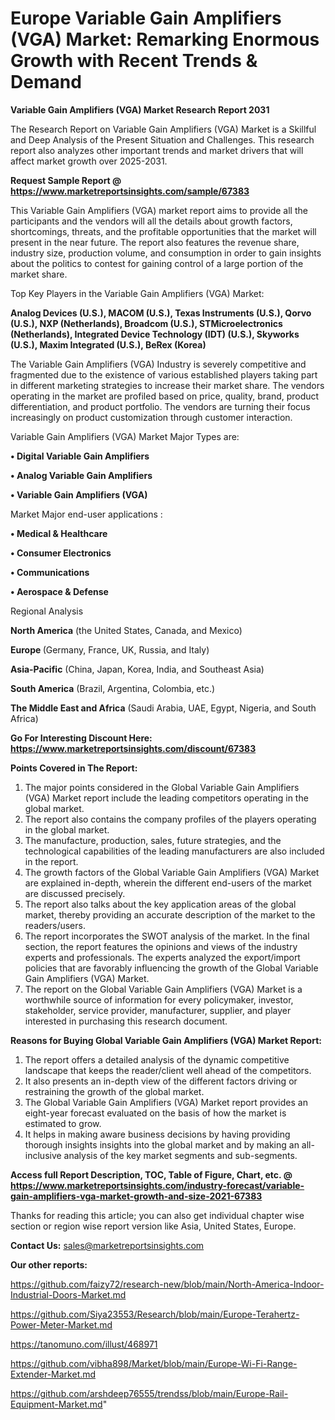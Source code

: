 # Europe Variable Gain Amplifiers (VGA) Market: Remarking Enormous Growth with Recent Trends & Demand

<strong>Variable Gain Amplifiers (VGA) Market Research Report 2031</strong>

The Research Report on Variable Gain Amplifiers (VGA) Market is a Skillful and Deep Analysis of the Present Situation and Challenges. This research report also analyzes other important trends and market drivers that will affect market growth over 2025-2031.

<strong>Request Sample Report @ <a href=https://www.marketreportsinsights.com/sample/67383>https://www.marketreportsinsights.com/sample/67383</a></strong>

This Variable Gain Amplifiers (VGA) market report aims to provide all the participants and the vendors will all the details about growth factors, shortcomings, threats, and the profitable opportunities that the market will present in the near future. The report also features the revenue share, industry size, production volume, and consumption in order to gain insights about the politics to contest for gaining control of a large portion of the market share.

Top Key Players in the Variable Gain Amplifiers (VGA) Market:

<strong>Analog Devices (U.S.), MACOM (U.S.), Texas Instruments (U.S.), Qorvo (U.S.), NXP (Netherlands), Broadcom (U.S.), STMicroelectronics (Netherlands), Integrated Device Technology (IDT) (U.S.), Skyworks (U.S.), Maxim Integrated (U.S.), BeRex (Korea)</strong>

The Variable Gain Amplifiers (VGA) Industry is severely competitive and fragmented due to the existence of various established players taking part in different marketing strategies to increase their market share. The vendors operating in the market are profiled based on price, quality, brand, product differentiation, and product portfolio. The vendors are turning their focus increasingly on product customization through customer interaction.

Variable Gain Amplifiers (VGA) Market Major Types are:

<strong>• Digital Variable Gain Amplifiers

• Analog Variable Gain Amplifiers

• Variable Gain Amplifiers (VGA)</strong>

Market Major end-user applications :

<strong>• Medical & Healthcare

• Consumer Electronics

• Communications

• Aerospace & Defense</strong>

Regional Analysis

</u><strong><b>North America</b></strong> (the United States, Canada, and Mexico)

<strong><b>Europe </b></strong>(Germany, France, UK, Russia, and Italy)

<strong><b>Asia-Pacific</b></strong> (China, Japan, Korea, India, and Southeast Asia)

<strong><b>South America</b></strong> (Brazil, Argentina, Colombia, etc.)

<strong><b>The Middle East and Africa</b></strong> (Saudi Arabia, UAE, Egypt, Nigeria, and South Africa)

<strong>Go For Interesting Discount Here: <a href=https://www.marketreportsinsights.com/discount/67383>https://www.marketreportsinsights.com/discount/67383</a></strong>

<strong>Points Covered in The Report:</strong>
<ol>
  <li>The major points considered in the Global Variable Gain Amplifiers (VGA) Market report include the leading competitors operating in the global market.</li>
  <li>The report also contains the company profiles of the players operating in the global market.</li>
  <li>The manufacture, production, sales, future strategies, and the technological capabilities of the leading manufacturers are also included in the report.</li>
  <li>The growth factors of the Global Variable Gain Amplifiers (VGA) Market are explained in-depth, wherein the different end-users of the market are discussed precisely.</li>
  <li>The report also talks about the key application areas of the global market, thereby providing an accurate description of the market to the readers/users.</li>
  <li>The report incorporates the SWOT analysis of the market. In the final section, the report features the opinions and views of the industry experts and professionals. The experts analyzed the export/import policies that are favorably influencing the growth of the Global Variable Gain Amplifiers (VGA) Market.</li>
  <li>The report on the Global Variable Gain Amplifiers (VGA) Market is a worthwhile source of information for every policymaker, investor, stakeholder, service provider, manufacturer, supplier, and player interested in purchasing this research document.</li>
</ol>
<strong>Reasons for Buying Global Variable Gain Amplifiers (VGA) Market Report:</strong>

<ol>
  <li>The report offers a detailed analysis of the dynamic competitive landscape that keeps the reader/client well ahead of the competitors.</li>
  <li>It also presents an in-depth view of the different factors driving or restraining the growth of the global market.</li>
  <li>The Global Variable Gain Amplifiers (VGA) Market report provides an eight-year forecast evaluated on the basis of how the market is estimated to grow.</li>
  <li>It helps in making aware business decisions by having providing thorough insights insights into the global market and by making an all-inclusive analysis of the key market segments and sub-segments.</li>
</ol>
<strong>Access full Report Description, TOC, Table of Figure, Chart, etc. @ <a href=https://www.marketreportsinsights.com/industry-forecast/variable-gain-amplifiers-vga-market-growth-and-size-2021-67383>https://www.marketreportsinsights.com/industry-forecast/variable-gain-amplifiers-vga-market-growth-and-size-2021-67383</a></strong>


Thanks for reading this article; you can also get individual chapter wise section or region wise report version like Asia, United States, Europe.

<strong>Contact Us:</strong>
sales@marketreportsinsights.com

<strong>Our other reports:</strong>

<a href=https://github.com/faizy72/research-new/blob/main/North-America-Indoor-Industrial-Doors-Market.md>https://github.com/faizy72/research-new/blob/main/North-America-Indoor-Industrial-Doors-Market.md</a>

<a href=https://github.com/Siya23553/Research/blob/main/Europe-Terahertz-Power-Meter-Market.md>https://github.com/Siya23553/Research/blob/main/Europe-Terahertz-Power-Meter-Market.md</a>

<a href=https://tanomuno.com/illust/468971>https://tanomuno.com/illust/468971</a>

<a href=https://github.com/vibha898/Market/blob/main/Europe-Wi-Fi-Range-Extender-Market.md>https://github.com/vibha898/Market/blob/main/Europe-Wi-Fi-Range-Extender-Market.md</a>

<a href=https://github.com/arshdeep76555/trendss/blob/main/Europe-Rail-Equipment-Market.md>https://github.com/arshdeep76555/trendss/blob/main/Europe-Rail-Equipment-Market.md</a>"
